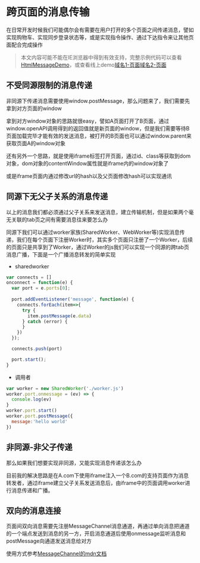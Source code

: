 # 跨页面的消息传输

在日常开发时候我们可能偶尔会有需要在用户打开的多个页面之间传递消息，譬如实现购物车、实现同步登录状态等，或是实现指令操作、通过下达指令来让其他页面配合完成操作

> 本文内容可能不能在IE浏览器中得到有效支持，完整示例代码可以查看[HtmlMessageDemo](https://github.com/fenyuluoshang/HtmlMessageDemo)，或查看线上demo[域名1-页面](https://blog.fenyu.club/messageDemo/)[域名2-页面](https://www.fenyu.club/messageDemo/)

## 不受同源限制的消息传递

非同源下传递消息需要使用window.postMessage，那么问题来了，我们需要先拿到对方页面的window

拿到对方window对象的思路就很easy，譬如A页面打开了B页面，通过window.openAPI调用得到的返回值就是新页面的window，但是我们需要等待B页面加载完毕才能有效的发送消息，被打开的B页面也可以通过window.parent来获取页面A的window对象

还有另外一个思路，就是使用iframe标签打开页面，通过id、class等获取到dom对象，dom对象的contentWindow属性就是iframe内的window对象了

或是iframe页面内通过修改url的hash以及父页面修改hash可以实现通讯

## 同源下无父子关系的消息传递

以上的消息我们都必须通过父子关系来发送消息，建立传输机制，但是如果两个毫无关联的tab页之间有需要消息往来要怎么办

同源下我们可以通过worker家族(SharedWorker、WebWorker等)实现消息传递，我们在每个页面下注册Worker时，其实多个页面只注册了一个Worker，后续的页面只是共享到了Worker，通过Worker的js我们可以实现一个同源的跨tab页消息广播，下面是一个广播消息转发的简单实现

- sharedworker
```javascript
var connects = []
onconnect = function(e) {
  var port = e.ports[0];
  
  port.addEventListener('message', function(e) {
    connects.forEach(item=>{
      try {
        item.postMessage(e.data)
      } catch (error) {
      }
    })
  });

  connects.push(port)

  port.start();
}
```

- 调用者
```javascript
var worker = new SharedWorker('./worker.js')
worker.port.onmessage = (ev) => {
  console.log(ev)
}
worker.port.start()
worker.port.postMessage({
  message:'hello world'
})
```

## 非同源-非父子传递

那么如果我们想要实现非同源，又能实现消息传递该怎么办

目前我的解决思路是在A.com下使用iframe注入一个B.com的支持页面作为消息转发者，通过iframe建立父子关系发送消息后，由iframe中的页面调用worker进行消息传递和广播。

## 双向的消息连接

页面间双向消息需要先注册MessageChannel消息通道，再通过单向消息把通道的一个端点发送到消息的另一方，开启消息通道后使用onmessage监听消息和postMessage向通道发送消息给对方

使用方式参考[MessageChannel的mdn文档](https://developer.mozilla.org/zh-CN/docs/Web/API/MessageChannel)